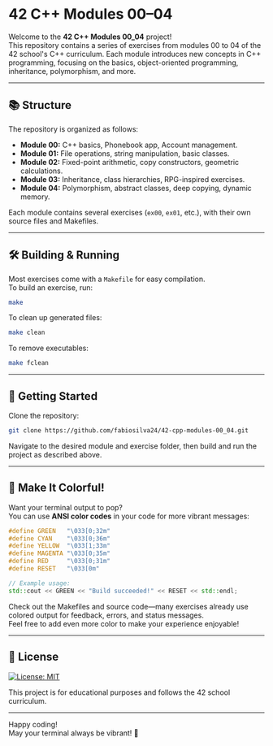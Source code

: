 # 42 C++ Modules 00–04

Welcome to the **42 C++ Modules 00_04** project!  
This repository contains a series of exercises from modules 00 to 04 of the 42 school's C++ curriculum. Each module introduces new concepts in C++ programming, focusing on the basics, object-oriented programming, inheritance, polymorphism, and more.

---

## 📚 Structure

The repository is organized as follows:

- **Module 00:** C++ basics, Phonebook app, Account management.
- **Module 01:** File operations, string manipulation, basic classes.
- **Module 02:** Fixed-point arithmetic, copy constructors, geometric calculations.
- **Module 03:** Inheritance, class hierarchies, RPG-inspired exercises.
- **Module 04:** Polymorphism, abstract classes, deep copying, dynamic memory.

Each module contains several exercises (`ex00`, `ex01`, etc.), with their own source files and Makefiles.

---

## 🛠️ Building & Running

Most exercises come with a `Makefile` for easy compilation.  
To build an exercise, run:

```sh
make
```

To clean up generated files:

```sh
make clean
```

To remove executables:

```sh
make fclean
```

---

## 🚀 Getting Started

Clone the repository:

```sh
git clone https://github.com/fabiosilva24/42-cpp-modules-00_04.git
```

Navigate to the desired module and exercise folder, then build and run the project as described above.

---

## 🎨 Make It Colorful!

Want your terminal output to pop?  
You can use **ANSI color codes** in your code for more vibrant messages:

```cpp
#define GREEN   "\033[0;32m"
#define CYAN    "\033[0;36m"
#define YELLOW  "\033[1;33m"
#define MAGENTA "\033[0;35m"
#define RED     "\033[0;31m"
#define RESET   "\033[0m"

// Example usage:
std::cout << GREEN << "Build succeeded!" << RESET << std::endl;
```

Check out the Makefiles and source code—many exercises already use colored output for feedback, errors, and status messages.  
Feel free to add even more color to make your experience enjoyable!

---
## 📝 License

[![License: MIT](https://img.shields.io/badge/License-MIT-yellow.svg)](LICENSE)

This project is for educational purposes and follows the 42 school curriculum.  

---

Happy coding!  
May your terminal always be vibrant! 🌈
